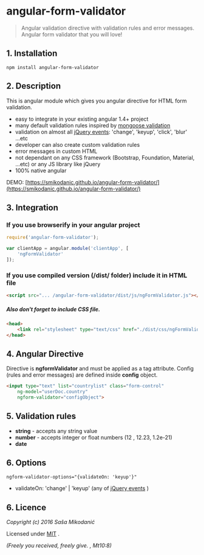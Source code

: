 # angular-form-validator
> Angular validation directive with validation rules and error messages. Angular form validator that you will love!



## 1. Installation
`npm install angular-form-validator`



## 2. Description
This is angular module which gives you angular directive for HTML form validation.
- easy to integrate in your existing angular 1.4+ project
- many default validation rules inspired by [mongoose validation](http://mongoosejs.com/docs/validation.html)
- validation on almost all [jQuery events](https://api.jquery.com/category/events/): 'change', 'keyup', 'click', 'blur' ...etc
- developer can also create custom validation rules
- error messages in custom HTML
- not dependant on any CSS framework (Bootstrap, Foundation, Material, ...etc) or any JS library like jQuery
- 100% native angular

DEMO: [https://smikodanic.github.io/angular-form-validator/](https://smikodanic.github.io/angular-form-validator/)


## 3. Integration

### If you use browserify in your angular project

```javascript
require('angular-form-validator');

var clientApp = angular.module('clientApp', [
    'ngFormValidator'
]);
```

### If you use compiled version (/dist/ folder) include it in HTML file

```html
<script src="... /angular-form-validator/dist/js/ngFormValidator.js"></script>
```

##### Also don't forget to include CSS file.
```html
<head>
	<link rel="stylesheet" type="text/css" href="./dist/css/ngFormValidator.css">
</head>
```


## 4. Angular Directive
Directive is **ngformValidator** and must be applied as a tag attribute.
Config (rules and error messages) are defined inside **config** object.

```html
<input type="text" list="countrylist" class="form-control"
	ng-model="userDoc.country"
	ngform-validator="configObject">
```



## 5. Validation rules

- **string** - accepts any string value
- **number** - accepts integer or float numbers (12 , 12.23, 1.2e-21)
- **date**



## 6. Options

```html
ngform-validator-options="{validateOn: 'keyup'}"
```

- validateOn: 'change' | 'keyup' (any of [jQuery events](https://api.jquery.com/category/events/) )




## 6. Licence
*Copyright (c) 2016 Saša Mikodanić*

Licensed under [MIT](https://opensource.org/licenses/MIT) .

*(Freely you received, freely give. , Mt10:8)*



